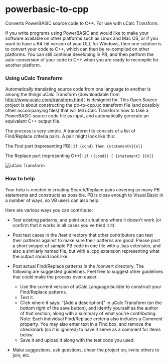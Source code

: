 powerbasic-to-cpp
=================

Converts PowerBASIC source code to C++.  For use with uCalc Transform.

If you write programs using PowerBASIC and would like to make your software available on other platforms such as Linux and Mac OS, or if you want to have a 64-bit version of your DLL for Windows, then one solution is to convert your code to C++, which can then be re-compiled on other platforms.  You can still continue developing in PB, and then perform the auto-conversion of your code to C++ when you are ready to recompile for another platform.

### Using uCalc Transform

Automatically translating source code from one language to another is among the things uCalc Transform (downloadable from http://www.ucalc.com/transform.html ) is designed for.  This Open Source project is about constructing the pb-to-cpp.uc transform file (and possibly other accompanying files) that will tell uCalc Transform how to take a PowerBASIC source code file as input, and automatically generate an equivalent C++ output file.

The process is very simple.  A transform file consists of a list of Find/Replace criteria pairs.  A pair might look like this:

The Find part (representing PB):
`If {cond} Then {statement%}{nl}`

The Replace part (representing C++):
`if ({cond}) { {statement} }{nl}`

![uCalc Transform](http://www.ucalc.com/images/pbtocpp.png "uCalc Transform Example")

### How to help

Your help is needed in creating Search/Replace pairs covering as many PB statements and constructs as possible.  PB is close enough to Visual Basic in a number of ways, so VB users can also help.

Here are various ways you can contribute:

- Test existing patterns, and point out situations where it doesn't work (or confirm that it works in all cases you've tried it it).

- Post test cases in the /test directory that other contributors can test their patterns against to make sure their patterns are good.  Please post a short snippet of sample PB code in one file with a .bas extension, and also a similarly named file, but with a .cpp extension representing what the output should look like.

- Post actual Find/Replace patterns in the /convert directory.  The following are suggested guidelines.  Feel free to suggest other guidelines that could make the process even easier.
   - Use the current version of uCalc Language builder to construct your Find/Replace patterns.
   - Test it.
   - Click where it says: "[Add a description]" in uCalc Transform (on the bottom right of the save button), and identfy yourself as the author of that section, along with a summary of what you're contributing.  Note: Each individual Find/Replace creteria also includes a Comment property.  You may also enter text in a Find box, and remove the checkmark (so it is ignored) to have it serve as a comment for items below.
   - Save it and upload it along with the test code you used.

- Make suggestions, ask questions, cheer the project on, invite others to join, etc.
   
